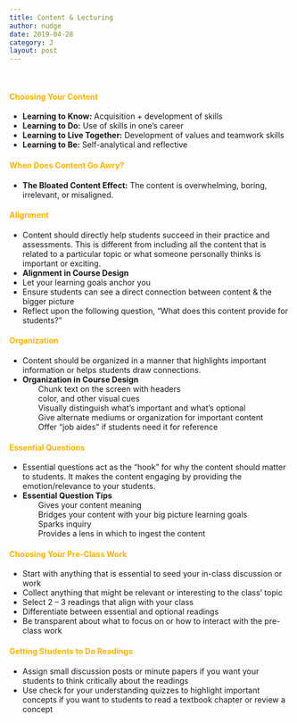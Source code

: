 ```yaml
---
title: Content & Lecturing
author: nudge
date: 2019-04-28
category: J
layout: post
---
```

<br>

#### <span style="color:#ffb300; font-weight:bold;">Choosing Your Content </span>

- **Learning to Know:** Acquisition + development of skills
-	**Learning to Do:** Use of skills in one’s career
-	**Learning to Live Together:** Development of values and teamwork skills
-	**Learning to Be:** Self-analytical and reflective 

#### <span style="color:#ffb300; font-weight:bold;">When Does Content Go Awry?</span>

-	**The Bloated Content Effect:** The content is overwhelming, boring, irrelevant, or misaligned.

#### <span style="color:#ffb300; font-weight:bold;">Alignment</span>

-	Content should directly help students succeed in their practice and assessments. This is different from including all the content that is related to a particular topic or what someone personally thinks is important or exciting.
-	**Alignment in Course Design**<br>
  - Let your learning goals anchor you<br>
  - Ensure students can see a direct connection between content & the bigger picture<br>
  - Reflect upon the following question, “What does this content provide for students?” 

#### <span style="color:#ffb300; font-weight:bold;">Organization </span>

-	Content should be organized in a manner that highlights important information or helps students draw connections. 
-	**Organization in Course Design**<br>
&ensp;&ensp;&ensp;&ensp;Chunk text on the screen with headers<br>
&ensp;&ensp;&ensp;&ensp;color, and other visual cues<br>
&ensp;&ensp;&ensp;&ensp;Visually distinguish what’s important and what’s optional<br>
&ensp;&ensp;&ensp;&ensp;Give alternate mediums or organization for important content<br>
&ensp;&ensp;&ensp;&ensp;Offer “job aides” if students need it for reference<br>

#### <span style="color:#ffb300; font-weight:bold;">Essential Questions </span>
-	Essential questions act as the “hook” for why the content should matter to students. It makes the content engaging by providing the emotion/relevance to your students.
-	**Essential Question Tips**<br>
&ensp;&ensp;&ensp;&ensp;Gives your content meaning<br>
&ensp;&ensp;&ensp;&ensp;Bridges your content with your big picture learning goals<br>
&ensp;&ensp;&ensp;&ensp;Sparks inquiry<br>
&ensp;&ensp;&ensp;&ensp;Provides a lens in which to ingest the content<br>

#### <span style="color:#ffb300; font-weight:bold;">Choosing Your Pre-Class Work </span>
-	Start with anything that is essential to seed your in-class discussion or work
-	Collect anything that might be relevant or interesting to the class’ topic
-	Select 2 – 3 readings that align with your class
-	Differentiate between essential and optional readings
-	Be transparent about what to focus on or how to interact with the pre-class work

#### <span style="color:#ffb300; font-weight:bold;">Getting Students to Do Readings</span>

-	Assign small discussion posts or minute papers if you want your students to think critically about the readings 
-	Use check for your understanding quizzes to highlight important concepts if you want to students to read a textbook chapter or review a concept

<br>







